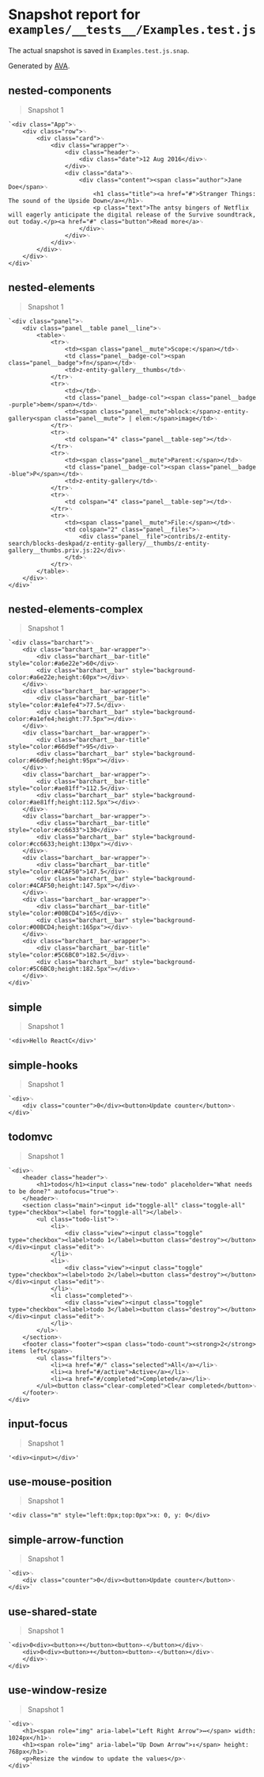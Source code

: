 # Snapshot report for `examples/__tests__/Examples.test.js`

The actual snapshot is saved in `Examples.test.js.snap`.

Generated by [AVA](https://ava.li).

## nested-components

> Snapshot 1

    `<div class="App">␊
        <div class="row">␊
            <div class="card">␊
                <div class="wrapper">␊
                    <div class="header">␊
                        <div class="date">12 Aug 2016</div>␊
                    </div>␊
                    <div class="data">␊
                        <div class="content"><span class="author">Jane Doe</span>␊
                            <h1 class="title"><a href="#">Stranger Things: The sound of the Upside Down</a></h1>␊
                            <p class="text">The antsy bingers of Netflix will eagerly anticipate the digital release of the Survive soundtrack, out today.</p><a href="#" class="button">Read more</a>␊
                        </div>␊
                    </div>␊
                </div>␊
            </div>␊
        </div>␊
    </div>`

## nested-elements

> Snapshot 1

    `<div class="panel">␊
        <div class="panel__table panel__line">␊
            <table>␊
                <tr>␊
                    <td><span class="panel__mute">Scope:</span></td>␊
                    <td class="panel__badge-col"><span class="panel__badge">fn</span></td>␊
                    <td>z-entity-gallery__thumbs</td>␊
                </tr>␊
                <tr>␊
                    <td></td>␊
                    <td class="panel__badge-col"><span class="panel__badge -purple">bem</span></td>␊
                    <td><span class="panel__mute">block:</span>z-entity-gallery<span class="panel__mute"> | elem:</span>image</td>␊
                </tr>␊
                <tr>␊
                    <td colspan="4" class="panel__table-sep"></td>␊
                </tr>␊
                <tr>␊
                    <td><span class="panel__mute">Parent:</span></td>␊
                    <td class="panel__badge-col"><span class="panel__badge -blue">P</span></td>␊
                    <td>z-entity-gallery</td>␊
                </tr>␊
                <tr>␊
                    <td colspan="4" class="panel__table-sep"></td>␊
                </tr>␊
                <tr>␊
                    <td><span class="panel__mute">File:</span></td>␊
                    <td colspan="2" class="panel__files">␊
                        <div class="panel__file">contribs/z-entity-search/blocks-deskpad/z-entity-gallery/__thumbs/z-entity-gallery__thumbs.priv.js:22</div>␊
                    </td>␊
                </tr>␊
            </table>␊
        </div>␊
    </div>`

## nested-elements-complex

> Snapshot 1

    `<div class="barchart">␊
        <div class="barchart__bar-wrapper">␊
            <div class="barchart__bar-title" style="color:#a6e22e">60</div>␊
            <div class="barchart__bar" style="background-color:#a6e22e;height:60px"></div>␊
        </div>␊
        <div class="barchart__bar-wrapper">␊
            <div class="barchart__bar-title" style="color:#a1efe4">77.5</div>␊
            <div class="barchart__bar" style="background-color:#a1efe4;height:77.5px"></div>␊
        </div>␊
        <div class="barchart__bar-wrapper">␊
            <div class="barchart__bar-title" style="color:#66d9ef">95</div>␊
            <div class="barchart__bar" style="background-color:#66d9ef;height:95px"></div>␊
        </div>␊
        <div class="barchart__bar-wrapper">␊
            <div class="barchart__bar-title" style="color:#ae81ff">112.5</div>␊
            <div class="barchart__bar" style="background-color:#ae81ff;height:112.5px"></div>␊
        </div>␊
        <div class="barchart__bar-wrapper">␊
            <div class="barchart__bar-title" style="color:#cc6633">130</div>␊
            <div class="barchart__bar" style="background-color:#cc6633;height:130px"></div>␊
        </div>␊
        <div class="barchart__bar-wrapper">␊
            <div class="barchart__bar-title" style="color:#4CAF50">147.5</div>␊
            <div class="barchart__bar" style="background-color:#4CAF50;height:147.5px"></div>␊
        </div>␊
        <div class="barchart__bar-wrapper">␊
            <div class="barchart__bar-title" style="color:#00BCD4">165</div>␊
            <div class="barchart__bar" style="background-color:#00BCD4;height:165px"></div>␊
        </div>␊
        <div class="barchart__bar-wrapper">␊
            <div class="barchart__bar-title" style="color:#5C6BC0">182.5</div>␊
            <div class="barchart__bar" style="background-color:#5C6BC0;height:182.5px"></div>␊
        </div>␊
    </div>`

## simple

> Snapshot 1

    '<div>Hello ReactC</div>'

## simple-hooks

> Snapshot 1

    `<div>␊
        <div class="counter">0</div><button>Update counter</button>␊
    </div>`

## todomvc

> Snapshot 1

    `<div>␊
        <header class="header">␊
            <h1>todos</h1><input class="new-todo" placeholder="What needs to be done?" autofocus="true">␊
        </header>␊
        <section class="main"><input id="toggle-all" class="toggle-all" type="checkbox"><label for="toggle-all"></label>␊
            <ul class="todo-list">␊
                <li>␊
                    <div class="view"><input class="toggle" type="checkbox"><label>todo 1</label><button class="destroy"></button></div><input class="edit">␊
                </li>␊
                <li>␊
                    <div class="view"><input class="toggle" type="checkbox"><label>todo 2</label><button class="destroy"></button></div><input class="edit">␊
                </li>␊
                <li class="completed">␊
                    <div class="view"><input class="toggle" type="checkbox"><label>todo 3</label><button class="destroy"></button></div><input class="edit">␊
                </li>␊
            </ul>␊
        </section>␊
        <footer class="footer"><span class="todo-count"><strong>2</strong> items left</span>␊
            <ul class="filters">␊
                <li><a href="#/" class="selected">All</a></li>␊
                <li><a href="#/active">Active</a></li>␊
                <li><a href="#/completed">Completed</a></li>␊
            </ul><button class="clear-completed">Clear completed</button>␊
        </footer>␊
    </div>

## input-focus

> Snapshot 1

    '<div><input></div>'

## use-mouse-position

> Snapshot 1

    '<div class="m" style="left:0px;top:0px">x: 0, y: 0</div>

## simple-arrow-function

> Snapshot 1

    `<div>␊
        <div class="counter">0</div><button>Update counter</button>␊
    </div>`

## use-shared-state

> Snapshot 1

    `<div>0<div><button>+</button><button>-</button></div>␊
        <div>0<div><button>+</button><button>-</button></div>␊
        </div>␊
    </div>

## use-window-resize

> Snapshot 1

    `<div>␊
        <h1><span role="img" aria-label="Left Right Arrow">↔️</span> width: 1024px</h1>␊
        <h1><span role="img" aria-label="Up Down Arrow">↕️</span> height: 768px</h1>␊
        <p>Resize the window to update the values</p>␊
    </div>`
